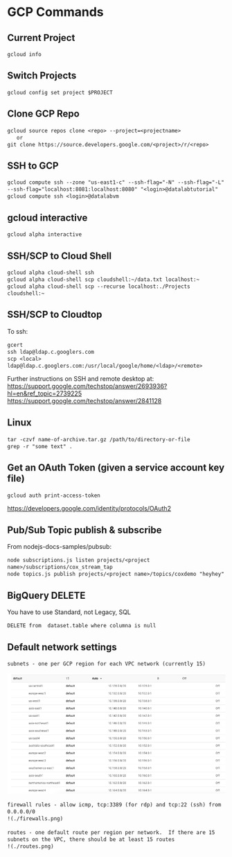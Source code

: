 # GCP Commands

## Current Project

	gcloud info

## Switch Projects

	gcloud config set project $PROJECT

## Clone GCP Repo

	gcloud source repos clone <repo> --project=<projectname>
	   or
    git clone https://source.developers.google.com/<project>/r/<repo>

## SSH to GCP

	gcloud compute ssh --zone "us-east1-c" --ssh-flag="-N" --ssh-flag="-L" --ssh-flag="localhost:8081:localhost:8080" "<login>@datalabtutorial"
	gcloud compute ssh <login>@datalabvm


## gcloud interactive

	gcloud alpha interactive

## SSH/SCP to Cloud Shell

	gcloud alpha cloud-shell ssh
	gcloud alpha cloud-shell scp cloudshell:~/data.txt localhost:~
	gcloud alpha cloud-shell scp --recurse localhost:./Projects cloudshell:~ 

## SSH/SCP to Cloudtop

To ssh:

	gcert
	ssh ldap@ldap.c.googlers.com
	scp <local> ldap@ldap.c.googlers.com:/usr/local/google/home/<ldap>/<remote>

Further instructions on SSH and remote desktop at:
https://support.google.com/techstop/answer/2693936?hl=en&ref_topic=2739225
https://support.google.com/techstop/answer/2841128


## Linux

	tar -czvf name-of-archive.tar.gz /path/to/directory-or-file
	grep -r "some text" .

## Get an OAuth Token (given a service account key file)

	gcloud auth print-access-token
  https://developers.google.com/identity/protocols/OAuth2
## Pub/Sub Topic publish & subscribe

From nodejs-docs-samples/pubsub:

	node subscriptions.js listen projects/<project name>/subscriptions/cox_stream_tap
	node topics.js publish projects/<project name>/topics/coxdemo "heyhey"
  
## BigQuery DELETE
You have to use Standard, not Legacy, SQL

	DELETE from  dataset.table where columna is null

## Default network settings

	subnets - one per GCP region for each VPC network (currently 15)

<img src="subnets.png"/>

	firewall rules - allow icmp, tcp:3389 (for rdp) and tcp:22 (ssh) from 0.0.0.0/0
	!(./firewalls.png)

	routes - one default route per region per network.  If there are 15 subnets on the VPC, there should be at least 15 routes
	!(./routes.png)

